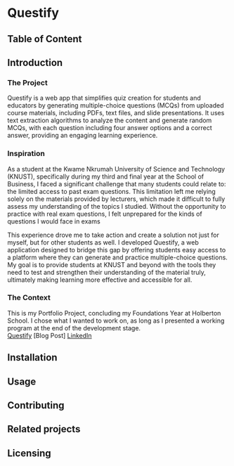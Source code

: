 # Questify


## Table of Content


## Introduction
 ### The Project
 Questify is a web app that simplifies quiz creation for students and educators by generating multiple-choice questions (MCQs) from uploaded course materials, including PDFs, text files, and slide presentations. It uses text extraction algorithms to analyze the content and generate random MCQs, with each question including four answer options and a correct answer, providing an engaging learning experience.
 <br />
 ### Inspiration
As a student at the Kwame Nkrumah University of Science and Technology (KNUST), specifically during my third and final year at the School of Business, I faced a significant challenge that many students could relate to: the limited access to past exam questions. This limitation left me relying solely on the materials provided by lecturers, which made it difficult to fully assess my understanding of the topics I studied. Without the opportunity to practice with real exam questions, I felt unprepared for the kinds of questions I would face in exams

This experience drove me to take action and create a solution not just for myself, but for other students as well. I developed Questify, a web application designed to bridge this gap by offering students easy access to a platform where they can generate and practice multiple-choice questions. My goal is to provide students at KNUST and beyond with the tools they need to test and strengthen their understanding of the material truly, ultimately making learning more effective and accessible for all.
<br />
 ### The Context
This is my Portfolio Project, concluding my Foundations Year at Holberton School. I chose what I wanted to work on, as long as I presented a working program at the end of the development stage.
<br />
[Questify](https://questify.saviourdela.tech/)
[Blog Post]
[LinkedIn](https://www.linkedin.com/in/saviour-assandoh/)
<br />
## Installation


## Usage


## Contributing


## Related projects


## Licensing


